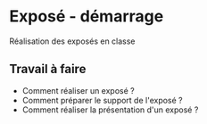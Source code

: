 # Exposé  - démarrage

Réalisation des exposés en classe 

## Travail à faire 
- Comment réaliser un exposé ?
- Comment préparer le support de l'exposé ?
- Comment réaliser la présentation d'un exposé ?
